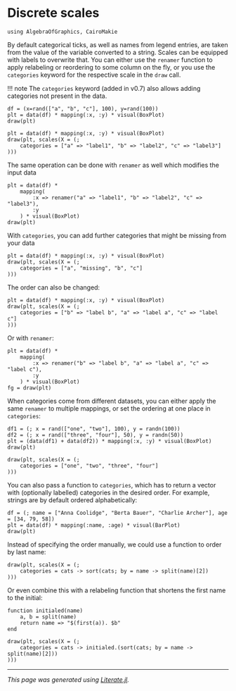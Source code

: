 # Discrete scales

````@example discrete_scales
using AlgebraOfGraphics, CairoMakie
````

By default categorical ticks, as well as names from legend entries, are taken from the
value of the variable converted to a string. Scales can be equipped with labels to
overwrite that. You can either use the `renamer` function to apply relabeling or reordering to
some column on the fly, or you use the `categories` keyword for the respective scale
in the `draw` call.

!!! note
      The `categories` keyword (added in v0.7) also allows adding categories not present in the data.

````@example discrete_scales
df = (x=rand(["a", "b", "c"], 100), y=rand(100))
plt = data(df) * mapping(:x, :y) * visual(BoxPlot)
draw(plt)
````

````@example discrete_scales
plt = data(df) * mapping(:x, :y) * visual(BoxPlot)
draw(plt, scales(X = (;
    categories = ["a" => "label1", "b" => "label2", "c" => "label3"]
)))
````

The same operation can be done with `renamer` as well which modifies the input data

````@example discrete_scales
plt = data(df) *
    mapping(
        :x => renamer("a" => "label1", "b" => "label2", "c" => "label3"),
        :y
    ) * visual(BoxPlot)
draw(plt)
````

With `categories`, you can add further categories that might be missing from your data

````@example discrete_scales
plt = data(df) * mapping(:x, :y) * visual(BoxPlot)
draw(plt, scales(X = (;
    categories = ["a", "missing", "b", "c"]
)))
````

The order can also be changed:

````@example discrete_scales
plt = data(df) * mapping(:x, :y) * visual(BoxPlot)
draw(plt, scales(X = (;
    categories = ["b" => "label b", "a" => "label a", "c" => "label c"]
)))
````

Or with `renamer`:

````@example discrete_scales
plt = data(df) *
    mapping(
        :x => renamer("b" => "label b", "a" => "label a", "c" => "label c"),
        :y
    ) * visual(BoxPlot)
fg = draw(plt)
````

When categories come from different datasets, you can either apply the same `renamer` to multiple mappings,
or set the ordering at one place in `categories`:

````@example discrete_scales
df1 = (; x = rand(["one", "two"], 100), y = randn(100))
df2 = (; x = rand(["three", "four"], 50), y = randn(50))
plt = (data(df1) + data(df2)) * mapping(:x, :y) * visual(BoxPlot)
draw(plt)
````

````@example discrete_scales
draw(plt, scales(X = (;
    categories = ["one", "two", "three", "four"]
)))
````

You can also pass a function to `categories`, which has to return a vector with
(optionally labelled) categories in the desired order.
For example, strings are by default ordered alphabetically:

````@example discrete_scales
df = (; name = ["Anna Coolidge", "Berta Bauer", "Charlie Archer"], age = [34, 79, 58])
plt = data(df) * mapping(:name, :age) * visual(BarPlot)
draw(plt)
````

Instead of specifying the order manually, we could use a function to order by last name:

````@example discrete_scales
draw(plt, scales(X = (;
    categories = cats -> sort(cats; by = name -> split(name)[2])
)))
````

Or even combine this with a relabeling function that shortens the first name to the initial:

````@example discrete_scales
function initialed(name)
    a, b = split(name)
    return name => "$(first(a)). $b"
end

draw(plt, scales(X = (;
    categories = cats -> initialed.(sort(cats; by = name -> split(name)[2]))
)))
````

---

*This page was generated using [Literate.jl](https://github.com/fredrikekre/Literate.jl).*

